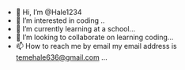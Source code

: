 - 👋 Hi, I’m @Hale1234
- 👀 I’m interested in coding
..
- 🌱 I’m currently learning at a school...
- 💞️ I’m looking to collaborate on learning coding...
- 📫 How to reach me by email my email address is temehale636@gmail.com ...

<!---
Hale1234/Hale1234 is a ✨ special ✨ repository because its `README.md` (this file) appears on your GitHub profile.
You can click the Preview link to take a look at your changes.
--->
